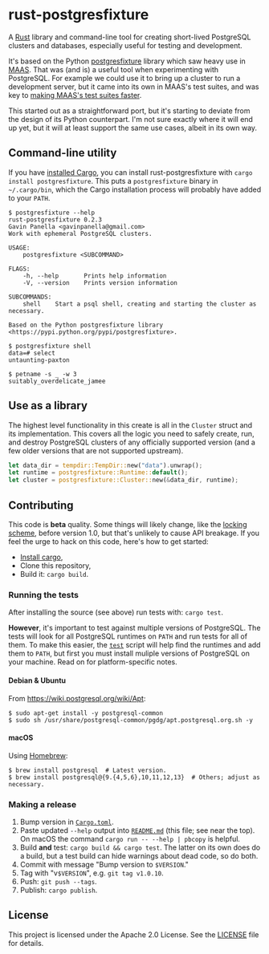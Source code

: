 # rust-postgresfixture

A [Rust](https://www.rust-lang.org/) library and command-line tool for creating
short-lived PostgreSQL clusters and databases, especially useful for testing and
development.

It's based on the Python [postgresfixture][] library which saw heavy use in
[MAAS](https://maas.io/). That was (and is) a useful tool when experimenting
with PostgreSQL. For example we could use it to bring up a cluster to run a
development server, but it came into its own in MAAS's test suites, and was key
to [making MAAS's test suites faster][maas-faster-tests].

[postgresfixture]: https://pypi.python.org/pypi/postgresfixture
[maas-faster-tests]: https://allenap.me/post/the-way-to-run-tests-quickly-in-maas/

This started out as a straightforward port, but it's starting to deviate from
the design of its Python counterpart. I'm not sure exactly where it will end up
yet, but it will at least support the same use cases, albeit in its own way.

## Command-line utility

If you have [installed Cargo][install-cargo], you can install
rust-postgresfixture with `cargo install postgresfixture`. This puts a
`postgresfixture` binary in `~/.cargo/bin`, which the Cargo installation process
will probably have added to your `PATH`.

```shellsession
$ postgresfixture --help
rust-postgresfixture 0.2.3
Gavin Panella <gavinpanella@gmail.com>
Work with ephemeral PostgreSQL clusters.

USAGE:
    postgresfixture <SUBCOMMAND>

FLAGS:
    -h, --help       Prints help information
    -V, --version    Prints version information

SUBCOMMANDS:
    shell    Start a psql shell, creating and starting the cluster as necessary.

Based on the Python postgresfixture library <https://pypi.python.org/pypi/postgresfixture>.

$ postgresfixture shell
data=# select
untaunting-paxton

$ petname -s _ -w 3
suitably_overdelicate_jamee
```

## Use as a library

The highest level functionality in this create is all in the `Cluster` struct
and its implementation. This covers all the logic you need to safely create,
run, and destroy PostgreSQL clusters of any officially supported version (and a
few older versions that are not supported upstream).

```rust
let data_dir = tempdir::TempDir::new("data").unwrap();
let runtime = postgresfixture::Runtime::default();
let cluster = postgresfixture::Cluster::new(&data_dir, runtime);
```

## Contributing

This code is **beta** quality. Some things will likely change, like the [locking
scheme](https://github.com/allenap/rust-postgresfixture/issues/34), before
version 1.0, but that's unlikely to cause API breakage. If you feel the urge to
hack on this code, here's how to get started:

- [Install cargo][install-cargo],
- Clone this repository,
- Build it: `cargo build`.

[install-cargo]: https://crates.io/install

### Running the tests

After installing the source (see above) run tests with: `cargo test`.

**However**, it's important to test against multiple versions of PostgreSQL. The
tests will look for all PostgreSQL runtimes on `PATH` and run tests for all of
them. To make this easier, the [`test`](test) script will help find the runtimes
and add them to `PATH`, but first you must install muliple versions of
PostgreSQL on your machine. Read on for platform-specific notes.

#### Debian & Ubuntu

From https://wiki.postgresql.org/wiki/Apt:

```shellsession
$ sudo apt-get install -y postgresql-common
$ sudo sh /usr/share/postgresql-common/pgdg/apt.postgresql.org.sh -y
```

#### macOS

Using [Homebrew](https://brew.sh/):

```shellsession
$ brew install postgresql  # Latest version.
$ brew install postgresql@{9.{4,5,6},10,11,12,13}  # Others; adjust as necessary.
```

### Making a release

1. Bump version in [`Cargo.toml`](Cargo.toml).
2. Paste updated `--help` output into [`README.md`](README.md) (this file; see
   near the top). On macOS the command `cargo run -- --help | pbcopy` is
   helpful.
3. Build **and** test: `cargo build && cargo test`. The latter on its own does
   do a build, but a test build can hide warnings about dead code, so do both.
4. Commit with message "Bump version to `$VERSION`."
5. Tag with "v`$VERSION`", e.g. `git tag v1.0.10`.
6. Push: `git push --tags`.
7. Publish: `cargo publish`.

## License

This project is licensed under the Apache 2.0 License. See the
[LICENSE](LICENSE) file for details.
